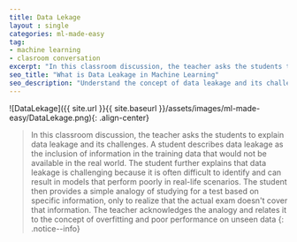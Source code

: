 ```yaml
---
title: Data Lekage
layout : single
categories: ml-made-easy
tag:
- machine learning
- clasroom conversation
excerpt: "In this classroom discussion, the teacher asks the students to explain data leakage and its challenges. A student describes data leakage as the inclusion of information in the training data that would not be available in the real world. The student further explains that data leakage is challenging because it is often difficult to identify and can result in models that perform poorly in real-life scenarios. The student then provides a simple analogy of studying for a test based on specific information, only to realize that the actual exam doesn't cover that information. The teacher acknowledges the analogy and relates it to the concept of overfitting and poor performance on unseen data" 
seo_title: "What is Data Leakage in Machine Learning"
seo_description: "Understand the concept of data leakage and its challenges through this classroom conversation. Explore how data leakage can negatively impact the performance of machine learning models. Learn about the importance of preventing data leakage and its connection to overfitting. Gain a clearer understanding of this concept with a relatable analogy involving studying for a test based on specific information"
---
```


![DataLekage]({{ site.url }}{{ site.baseurl }}/assets/images/ml-made-easy/DataLekage.png){: .align-center}

> In this classroom discussion, the teacher asks the students to explain data leakage and its challenges. A student describes data leakage as the inclusion of information in the training data that would not be available in the real world. The student further explains that data leakage is challenging because it is often difficult to identify and can result in models that perform poorly in real-life scenarios. The student then provides a simple analogy of studying for a test based on specific information, only to realize that the actual exam doesn't cover that information. The teacher acknowledges the analogy and relates it to the concept of overfitting and poor performance on unseen data
{: .notice--info}

